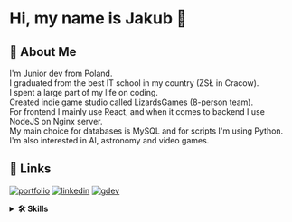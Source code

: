 
# Hi, my name is Jakub 👋

## 🚀 About Me
I'm Junior dev from Poland.  
I graduated from the best IT school in my country (ZSŁ in Cracow).  
I spent a large part of my life on coding.  
Created indie game studio called LizardsGames (8-person team).  
For frontend I mainly use React, and when it comes to backend I use NodeJS on Nginx server.  
My main choice for databases is MySQL and for scripts I'm using Python.  
I'm also interested in AI, astronomy and video games.  

## 🔗 Links
[![portfolio](https://img.shields.io/badge/my_portfolio-ffd700?style=for-the-badge&logo=ko-fi&logoColor=black)](https://korytko.dev)
[![linkedin](https://img.shields.io/badge/linkedin-0A66C2?style=for-the-badge&logo=linkedin&logoColor=white)](https://www.linkedin.com/in/jakub-korytko/)
[![gdev](https://img.shields.io/badge/google%20developer-0F9D58?style=for-the-badge&logo=google&logoColor=white)](https://g.dev/korytko)

<details>
  
  <summary><b>🛠 Skills</b></summary>
  <br />
  
<hr />
  
![Filled star](https://korytko.dev/static/github_icons/star_filled.png)
![Filled star](https://korytko.dev/static/github_icons/star_filled.png)
![Filled star](https://korytko.dev/static/github_icons/star_filled.png)
![Filled star](https://korytko.dev/static/github_icons/star_filled.png) 
![Filled star](https://korytko.dev/static/github_icons/star_filled.png)

![HTML5](https://korytko.dev/static/github_icons/html5.png)
![CSS3](https://korytko.dev/static/github_icons/css3.png)
![JavaScript](https://korytko.dev/static/github_icons/javascript.png)
![PHP](https://korytko.dev/static/github_icons/php.png)

<hr />

![Filled star](https://korytko.dev/static/github_icons/star_filled.png)
![Filled star](https://korytko.dev/static/github_icons/star_filled.png)
![Filled star](https://korytko.dev/static/github_icons/star_filled.png)
![Filled star](https://korytko.dev/static/github_icons/star_filled.png)
![Empty star](https://korytko.dev/static/github_icons/star_empty.png)

![MySQL](https://korytko.dev/static/github_icons/mysql.png)
![NodeJS](https://korytko.dev/static/github_icons/nodedotjs.png)
![Handlebars](https://korytko.dev/static/github_icons/handlebarsdotjs.png)
![JQuery](https://korytko.dev/static/github_icons/jquery.png)
![Git](https://korytko.dev/static/github_icons/git.png)

<hr />

![Filled star](https://korytko.dev/static/github_icons/star_filled.png)
![Filled star](https://korytko.dev/static/github_icons/star_filled.png)
![Filled star](https://korytko.dev/static/github_icons/star_filled.png)
![Empty star](https://korytko.dev/static/github_icons/star_empty.png)
![Empty star](https://korytko.dev/static/github_icons/star_empty.png)

![React](https://korytko.dev/static/github_icons/react.png)
![Nginx](https://korytko.dev/static/github_icons/nginx.png)
![Python](https://korytko.dev/static/github_icons/python.png)
![Linux](https://korytko.dev/static/github_icons/linux.png)

<hr />

![Filled star](https://korytko.dev/static/github_icons/star_filled.png)
![Filled star](https://korytko.dev/static/github_icons/star_filled.png)
![Empty star](https://korytko.dev/static/github_icons/star_empty.png)
![Empty star](https://korytko.dev/static/github_icons/star_empty.png)
![Empty star](https://korytko.dev/static/github_icons/star_empty.png)

![Bootstrap](https://korytko.dev/static/github_icons/bootstrap.png)
![C#](https://korytko.dev/static/github_icons/csharp.png)

<hr />

![Filled star](https://korytko.dev/static/github_icons/star_filled.png)
![Empty star](https://korytko.dev/static/github_icons/star_empty.png)
![Empty star](https://korytko.dev/static/github_icons/star_empty.png)
![Empty star](https://korytko.dev/static/github_icons/star_empty.png)
![Empty star](https://korytko.dev/static/github_icons/star_empty.png)

![Laravel](https://korytko.dev/static/github_icons/laravel.png)
![TypeScript](https://korytko.dev/static/github_icons/typescript.png)

<hr />
 
 </details>
